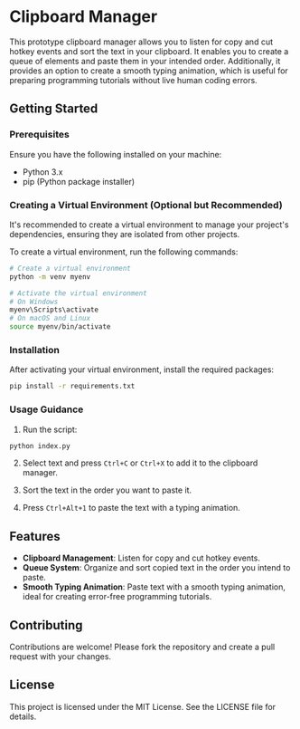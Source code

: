 # Clipboard Manager

This prototype clipboard manager allows you to listen for copy and cut hotkey events and sort the text in your clipboard. It enables you to create a queue of elements and paste them in your intended order. Additionally, it provides an option to create a smooth typing animation, which is useful for preparing programming tutorials without live human coding errors.

## Getting Started

### Prerequisites

Ensure you have the following installed on your machine:
- Python 3.x
- pip (Python package installer)

### Creating a Virtual Environment (Optional but Recommended)

It's recommended to create a virtual environment to manage your project's dependencies, ensuring they are isolated from other projects.

To create a virtual environment, run the following commands:

```bash
# Create a virtual environment
python -m venv myenv

# Activate the virtual environment
# On Windows
myenv\Scripts\activate
# On macOS and Linux
source myenv/bin/activate
```

### Installation

After activating your virtual environment, install the required packages:

```bash
pip install -r requirements.txt
```

### Usage Guidance

1. Run the script:

```bash
python index.py
```

2. Select text and press `Ctrl+C` or `Ctrl+X` to add it to the clipboard manager.

3. Sort the text in the order you want to paste it.

4. Press `Ctrl+Alt+1` to paste the text with a typing animation.

## Features

- **Clipboard Management**: Listen for copy and cut hotkey events.
- **Queue System**: Organize and sort copied text in the order you intend to paste.
- **Smooth Typing Animation**: Paste text with a smooth typing animation, ideal for creating error-free programming tutorials.

## Contributing

Contributions are welcome! Please fork the repository and create a pull request with your changes.

## License

This project is licensed under the MIT License. See the LICENSE file for details.
